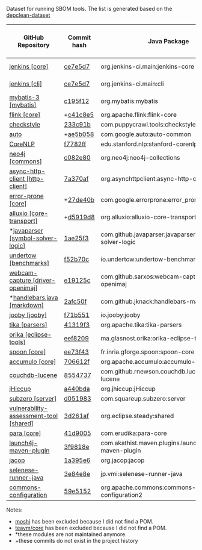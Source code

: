 Dataset for running SBOM tools. The list is generated based on the
[depclean-dataset](https://github.com/castor-software/depclean-experiments/blob/master/contributions/pull-requests.md)

| GitHub Repository | Commit hash | Java Package | Stable release as of 01.01.23 | Release Repository |
| --- | --- | --- | --- | --- |
| [jenkins [core]](https://github.com/jenkinsci/jenkins) | [ce7e5d7](https://github.com/jenkinsci/jenkins/commit/ce7e5d70373a36c8d26d4117384a9c5cb57ff1c1) | org.jenkins-ci.main:jenkins-core | [2.384](https://mvnrepository.com/artifact/org.jenkins-ci.main/jenkins-core/2.384) | [Jenkins Releases](https://mvnrepository.com/repos/jenkins-releases) |
| [jenkins [cli]](https://github.com/jenkinsci/jenkins) | [ce7e5d7](https://github.com/jenkinsci/jenkins/commit/ce7e5d70373a36c8d26d4117384a9c5cb57ff1c1) | org.jenkins-ci.main:cli | [2.384](https://mvnrepository.com/artifact/org.jenkins-ci.main/cli/2.384) | [Jenkins Releases](https://mvnrepository.com/repos/jenkins-releases) |
| [mybatis-3 [mybatis]](https://github.com/mybatis/mybatis-3) | [c195f12](https://github.com/mybatis/mybatis-3/commit/c195f12808a88a1ee245dc86d9c1621042655970) | org.mybatis:mybatis | [3.5.11](https://mvnrepository.com/artifact/org.mybatis/mybatis/3.5.11) | [Central](https://mvnrepository.com/repos/central) |
| [flink [core]](https://github.com/apache/flink) | +[c41c8e5](https://github.com/apache/flink/commit/c41c8e5cfab683da8135d6c822693ef851d6e2b7) | org.apache.flink:flink-core | [1.15.3](https://mvnrepository.com/artifact/org.apache.flink/flink-core/1.15.3) | [Central](https://mvnrepository.com/repos/central) |
| [checkstyle](https://github.com/checkstyle/checkstyle) | [233c91b](https://github.com/checkstyle/checkstyle/commit/233c91be45abc1ddf67c1df7bc8f9f8ab64caa1c) | com.puppycrawl.tools:checkstyle | [10.6.0](https://mvnrepository.com/artifact/com.puppycrawl.tools/checkstyle/10.6.0) | [Central](https://mvnrepository.com/repos/central) |
| [auto](https://github.com/google/auto) | +[ae5b058](https://github.com/google/auto/commit/ae5b0581600dcdd23748c8fcf12e91fba935d557) | com.google.auto:auto-common | [1.2.1](https://mvnrepository.com/artifact/com.google.auto/auto-common/1.2.1) | [Central](https://mvnrepository.com/repos/central) |
| [CoreNLP](https://github.com/stanfordnlp/CoreNLP) | [f7782ff](https://github.com/stanfordnlp/CoreNLP/commit/f7782ff5f235584b0fc559f266961b5ab013556a) | edu.stanford.nlp:stanford-corenlp | [4.5.1](https://mvnrepository.com/artifact/edu.stanford.nlp/stanford-corenlp/4.5.1) | [Central](https://mvnrepository.com/repos/central) |
| [neo4j [commons]](https://github.com/neo4j/neo4j) | [c082e80](https://github.com/neo4j/neo4j/commit/c082e80b792d46ad1b342fbf7f1facb2028344c6) | org.neo4j:neo4j-collections | [5.3.0](https://mvnrepository.com/artifact/org.neo4j/neo4j-collections/5.3.0) | [Central](https://mvnrepository.com/repos/central) | [Central](https://mvnrepository.com/repos/central) |
| [async-http-client [http-client]](https://github.com/AsyncHttpClient/async-http-client) | [7a370af](https://github.com/AsyncHttpClient/async-http-client/commit/7a370af58dc8895a27a14d0a81af2a3b91930651) | org.asynchttpclient:async-http-client | [2.12.3](https://mvnrepository.com/artifact/org.asynchttpclient/async-http-client/2.12.3) | [Central](https://mvnrepository.com/repos/central) |
| [error-prone [core]](https://github.com/google/error-prone) | +[27de40b](https://github.com/google/error-prone/commit/27de40ba6008f967c01a55ec83c9127419bfe433) | com.google.errorprone:error_prone_core | [2.17.0](https://mvnrepository.com/artifact/com.google.errorprone/error_prone_core/2.17.0) | [Central](https://mvnrepository.com/repos/central) |
| [alluxio [core-transport]](https://github.com/Alluxio/alluxio) | +[d5919d8](https://github.com/Alluxio/alluxio/commit/d5919d8d80ae7bfdd914ade30620d5ca14f3b67e) | org.alluxio:alluxio-core-transport | [2.9.0](https://mvnrepository.com/artifact/org.alluxio/alluxio-core-transport/2.9.0) | [Central](https://mvnrepository.com/repos/central) |
| *[javaparser [symbol-solver-logic]](https://github.com/javaparser/javaparser) | [1ae25f3](https://github.com/javaparser/javaparser/commit/1ae25f3f77f5d680c135d0742257ccd62916f17d) | com.github.javaparser:javaparser-symbol-solver-logic | [3.15.15](https://mvnrepository.com/artifact/com.github.javaparser/javaparser-symbol-solver-logic/3.15.15) | [Central](https://mvnrepository.com/repos/central) |
| [undertow [benchmarks]](https://github.com/undertow-io/undertow) | [f52b70c](https://github.com/undertow-io/undertow/commit/f52b70c1520277a1552f0f453c2a908897a8a5dc) | io.undertow:undertow-benchmarks | [2.3.2.Final](https://mvnrepository.com/artifact/io.undertow/undertow-benchmarks/2.3.2.Final) | [Central](https://mvnrepository.com/repos/central) |
| [webcam-capture [driver-openimaj]](https://github.com/sarxos/webcam-capture) | [e19125c](https://github.com/sarxos/webcam-capture/commit/e19125c2c728a856231a3b507372e94e02fdfd35) | com.github.sarxos:webcam-capture-driver-openimaj | [0.3.12](https://mvnrepository.com/artifact/com.github.sarxos/webcam-capture-driver-openimaj/0.3.12) | [Central](https://mvnrepository.com/repos/central) |
| *[handlebars.java [markdown]](https://github.com/jknack/handlebars.java) | [2afc50f](https://github.com/jknack/handlebars.java/commit/2afc50fd5dcd32af28f8305b59689b3fec4a3b07) | com.github.jknack:handlebars-markdown | [4.2.1](https://mvnrepository.com/artifact/com.github.jknack/handlebars-markdown/4.2.1) | [Central](https://mvnrepository.com/repos/central) |
| [jooby [jooby]](https://github.com/jooby-project/jooby) | [f71b551](https://github.com/jooby-project/jooby/commit/f71b551213ac03523e44a7fbb8c972b752ffc707) | io.jooby:jooby | [3.0.0.M1](https://mvnrepository.com/artifact/io.jooby/jooby/3.0.0.M1) | [Central](https://mvnrepository.com/repos/central) |
| [tika [parsers]](https://github.com/apache/tika) | [41319f3](https://github.com/apache/tika/commit/41319f3c294b13de5342a80570b4540f7dd04a3e) | org.apache.tika:tika-parsers | [2.6.0](https://mvnrepository.com/artifact/org.apache.tika/tika-parsers/2.6.0) | [Central](https://mvnrepository.com/repos/central) |
| [orika [eclipse-tools]](https://github.com/orika-mapper/orika) | [eef8209](https://github.com/orika-mapper/orika/commit/eef82092c8a9dfda04192a5378fa0e49d70ade3a) | ma.glasnost.orika:orika-eclipse-tools | [1.5.4](https://mvnrepository.com/artifact/ma.glasnost.orika/orika-eclipse-tools/1.5.4) | [Central](https://mvnrepository.com/repos/central) |
| [spoon [core]](https://github.com/INRIA/spoon) | [ee73f43](https://github.com/INRIA/spoon/commit/ee73f4376aa929d8dce950202fabb8992a77c9fb) | fr.inria.gforge.spoon:spoon-core | [10.2.0](https://mvnrepository.com/artifact/fr.inria.gforge.spoon/spoon-core/10.2.0) | [Central](https://mvnrepository.com/repos/central) |
| [accumulo [core]](https://github.com/apache/accumulo) | [706612f](https://github.com/apache/accumulo/commit/706612f859d6e68891d487d624eda9ecf3fea7f9) | org.apache.accumulo:accumulo-core | [2.1.0](https://mvnrepository.com/artifact/org.apache.accumulo/accumulo-core/2.1.0) | [Central](https://mvnrepository.com/repos/central) |
| [couchdb-lucene](https://github.com/rnewson/couchdb-lucene) | [8554737](https://github.com/rnewson/couchdb-lucene/commit/855473709bd4e3d92d3f62ece86ab739d0f0de13) | com.github.rnewson.couchdb.lucene:couchdb-lucene | [2.1.0](https://github.com/rnewson/couchdb-lucene/releases/tag/v2.1.0) | [GitHub](https://github.com/rnewson/couchdb-lucene/releases/tag/v2.1.0) |
| [jHiccup](https://github.com/giltene/jHiccup) | [a440bda](https://github.com/giltene/jHiccup/commit/a440bdaed143e1445cbeab7c5bffd30989a435d0) | org.jhiccup:jHiccup | [2.0.10](https://github.com/giltene/jHiccup/releases/tag/jHiccup-2.0.10) | [GitHub](https://github.com/giltene/jHiccup/releases/tag/jHiccup-2.0.10) |
| [subzero [server]](https://github.com/square/subzero) | [d051983](https://github.com/square/subzero/commit/d051983f5d9f400771f175b0db1fc6a362992d75) | com.squareup.subzero:server | [1.0.0](https://github.com/square/subzero/releases/tag/v1.0.0) | [GitHub](https://github.com/square/subzero/releases/tag/v1.0.0) |
| [vulnerability-assessment-tool [shared]](https://github.com/SAP/vulnerability-assessment-tool) | [3d261af](https://github.com/SAP/vulnerability-assessment-tool/commit/3d261afe9513f7c708324aa0183423ab2e9e4692) | org.eclipse.steady:shared | [3.2.5](https://mvnrepository.com/artifact/org.eclipse.steady/shared/3.2.5) | [Central](https://mvnrepository.com/repos/central) |
| [para [core]](https://github.com/Erudika/para) | [41d9005](https://github.com/Erudika/para/commit/41d900574e2e159b05fbd23aaab1f6e554ab8fc3) | com.erudika:para-core | [1.47.2](https://mvnrepository.com/artifact/com.erudika/para-core/1.47.2) | [Central](https://mvnrepository.com/repos/central) |
| [launch4j-maven-plugin](https://github.com/orphan-oss/launch4j-maven-plugin) | [3f9818e](https://github.com/orphan-oss/launch4j-maven-plugin/commit/3f9818ee34b36cdcea58e2d6e6542f140b394faf) | com.akathist.maven.plugins.launch4j:launch4j-maven-plugin | [2.2.0](https://mvnrepository.com/artifact/com.akathist.maven.plugins.launch4j/launch4j-maven-plugin/2.2.0) | [Central](https://mvnrepository.com/repos/central) |
| [jacop](https://github.com/radsz/jacop) | [1a395e6](https://github.com/radsz/jacop/commit/1a395e6add22caf79590fe9d1b2223bfb6ed0cd0) | org.jacop:jacop | [4.9.0](https://mvnrepository.com/artifact/org.jacop/jacop/4.9.0) | [Central](https://mvnrepository.com/repos/central) |
| [selenese-runner-java](https://github.com/vmi/selenese-runner-java) | [3e84e8e](https://github.com/vmi/selenese-runner-java/commit/3e84e8e4e7e06aa1bdacaa8266db00f62ebef559) | jp.vmi:selenese-runner-java | [4.2.0](https://mvnrepository.com/artifact/jp.vmi/selenese-runner-java/4.2.0) | [Central](https://mvnrepository.com/repos/central) |
| [commons-configuration](https://github.com/apache/commons-configuration) | [59e5152](https://github.com/apache/commons-configuration/commit/59e5152722198526c6ffe5361de7d1a6a87275c7) | org.apache.commons:commons-configuration2 | [2.8.0](https://mvnrepository.com/artifact/org.apache.commons/commons-configuration2/2.8.0) | [Central](https://mvnrepository.com/repos/central) |

Notes:

- [moshi](https://github.com/square/moshi) has been excluded because I did not find a POM.
- [teavm/core](https://github.com/konsoletyper/teavm) has been excluded because I did not find a POM.
- *these modules are not maintained anymore.
- +these commits do not exist in the project history
